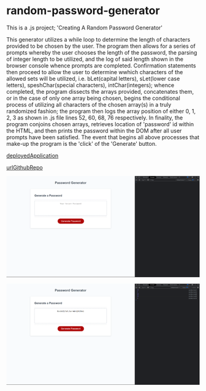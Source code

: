# random-password-generator
This is a .js project; 'Creating A Random Password Generator'

This generator utilizes a while loop to determine the length of characters provided to be chosen by the user. The program then allows for a series of prompts whereby the user chooses the length of the password, the parsing of integer length to be utilized, and the log of said length shown in the browser console whence prompts are completed. Confirmation statements then proceed to allow the user to determine wwhich characters of the allowed sets will be utilized, i.e. bLet(capital letters), sLet(lower case letters), speshChar(special characters), intChar(integers); whence completed, the program dissects the arrays provided, concatenates them, or in the case of only one array being chosen, begins the conditional process of utilizing all characters of the chosen array(s) in a truly randomized fashion; the program then logs the array position of either 0, 1, 2, 3 as shown in .js file lines 52, 60, 68, 76 respectively. In finality, the program conjoins chosen arrays, retrieves location of 'password' id within the HTML, and then prints the password within the DOM after all user prompts have been satisfied. The event that begins all above processes that make-up the program is the 'click' of the 'Generate' button.

[deployedApplication](https://andyan7.github.io/Random-Password-Generator/)

[urlGithubRepo](https://github.com/AndyAn7/random-password-generator)

![image](assets/img/preLimSS.png)

![image](assets/img/postSS.png)